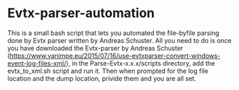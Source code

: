 # Evtx-parser-automation
This is a small bash script that lets you automated the file-byfile parsing done by Evtx parser written by Andreas Schuster.
All you need to do is once you have downloaded the Evtx-parser by Andreas Schuster (https://www.vanimpe.eu/2015/07/16/use-evtxparser-convert-windows-event-log-files-xml/), in the Parse-Evtx-x.x.x/scripts directory, add the evtx_to_xml.sh script and run it. Then when prompted for the log file location and the dump location, privide them and you are all set.
